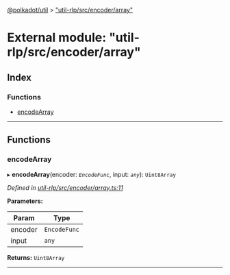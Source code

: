[@polkadot/util](../README.md) > ["util-rlp/src/encoder/array"](../modules/_util_rlp_src_encoder_array_.md)

# External module: "util-rlp/src/encoder/array"

## Index

### Functions

* [encodeArray](_util_rlp_src_encoder_array_.md#encodearray)

---

## Functions

<a id="encodearray"></a>

###  encodeArray

▸ **encodeArray**(encoder: *`EncodeFunc`*, input: *`any`*): `Uint8Array`

*Defined in [util-rlp/src/encoder/array.ts:11](https://github.com/polkadot-js/util/blob/7550b44/packages/util-rlp/src/encoder/array.ts#L11)*

**Parameters:**

| Param | Type |
| ------ | ------ |
| encoder | `EncodeFunc` |
| input | `any` |

**Returns:** `Uint8Array`

___

